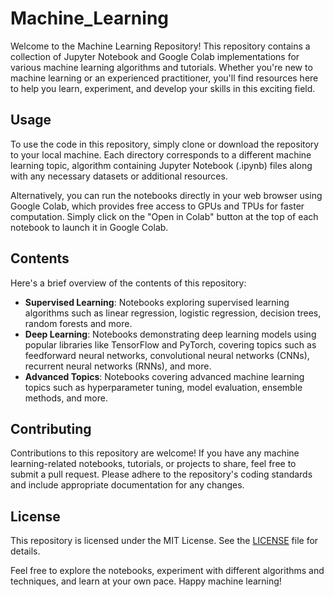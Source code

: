 # Machine_Learning

Welcome to the Machine Learning Repository! This repository contains a collection of Jupyter Notebook and Google Colab implementations for various machine learning algorithms and tutorials. Whether you're new to machine learning or an experienced practitioner, you'll find resources here to help you learn, experiment, and develop your skills in this exciting field.


## Usage

To use the code in this repository, simply clone or download the repository to your local machine. Each directory corresponds to a different machine learning topic, algorithm containing Jupyter Notebook (.ipynb) files along with any necessary datasets or additional resources.

Alternatively, you can run the notebooks directly in your web browser using Google Colab, which provides free access to GPUs and TPUs for faster computation. Simply click on the "Open in Colab" button at the top of each notebook to launch it in Google Colab.

## Contents

Here's a brief overview of the contents of this repository:

- **Supervised Learning**: Notebooks exploring supervised learning algorithms such as linear regression, logistic regression, decision trees, random forests and more.
- **Deep Learning**: Notebooks demonstrating deep learning models using popular libraries like TensorFlow and PyTorch, covering topics such as feedforward neural networks, convolutional neural networks (CNNs), recurrent neural networks (RNNs), and more.
- **Advanced Topics**: Notebooks covering advanced machine learning topics such as hyperparameter tuning, model evaluation, ensemble methods, and more.

## Contributing

Contributions to this repository are welcome! If you have any machine learning-related notebooks, tutorials, or projects to share, feel free to submit a pull request. Please adhere to the repository's coding standards and include appropriate documentation for any changes.

## License

This repository is licensed under the MIT License. See the [LICENSE](LICENSE) file for details.


Feel free to explore the notebooks, experiment with different algorithms and techniques, and learn at your own pace. Happy machine learning!
